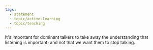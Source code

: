 ```yaml
---
tags:
  - statement
  - topic/active-learning
  - topic/teaching
---
```

It's important for dominant talkers to take away the understanding that listening is important; and not that we want them to stop talking.